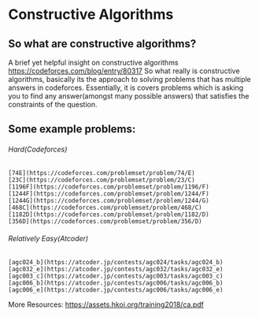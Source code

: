 # Constructive Algorithms
## So what are constructive algorithms?
A brief yet helpful insight on constructive algorithms https://codeforces.com/blog/entry/80317
So what really is constructive algorithms, basically its the approach to solving problems that has multiple answers in codeforces.  Essentially, it is covers problems which is asking you to find any answer(amongst many possible answers) that satisfies the constraints of the question.

## Some example problems:
###### Hard(Codeforces)
    [74E](https://codeforces.com/problemset/problem/74/E)
    [23C](https://codeforces.com/problemset/problem/23/C)
    [1196F](https://codeforces.com/problemset/problem/1196/F)
    [1244F](https://codeforces.com/problemset/problem/1244/F)
    [1244G](https://codeforces.com/problemset/problem/1244/G)
    [468C](https://codeforces.com/problemset/problem/468/C)
    [1182D](https://codeforces.com/problemset/problem/1182/D)
    [356D](https://codeforces.com/problemset/problem/356/D)
###### Relatively Easy(Atcoder)

    [agc024_b](https://atcoder.jp/contests/agc024/tasks/agc024_b)
    [agc032_e](https://atcoder.jp/contests/agc032/tasks/agc032_e)
    [agc003_c](https://atcoder.jp/contests/agc003/tasks/agc003_c)
    [agc006_b](https://atcoder.jp/contests/agc006/tasks/agc006_b)
    [agc006_e](https://atcoder.jp/contests/agc006/tasks/agc006_e)


More Resources:
https://assets.hkoi.org/training2018/ca.pdf
